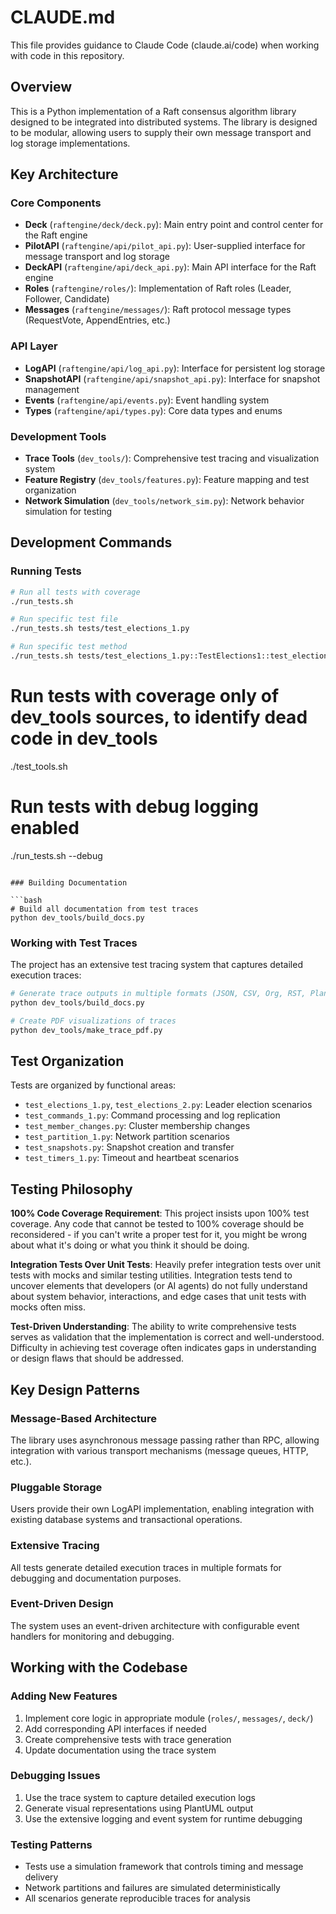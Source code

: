 # CLAUDE.md

This file provides guidance to Claude Code (claude.ai/code) when working with code in this repository.

## Overview

This is a Python implementation of a Raft consensus algorithm library designed to be integrated into distributed systems. The library is designed to be modular, allowing users to supply their own message transport and log storage implementations.

## Key Architecture

### Core Components

- **Deck** (`raftengine/deck/deck.py`): Main entry point and control center for the Raft engine
- **PilotAPI** (`raftengine/api/pilot_api.py`): User-supplied interface for message transport and log storage
- **DeckAPI** (`raftengine/api/deck_api.py`): Main API interface for the Raft engine
- **Roles** (`raftengine/roles/`): Implementation of Raft roles (Leader, Follower, Candidate)
- **Messages** (`raftengine/messages/`): Raft protocol message types (RequestVote, AppendEntries, etc.)

### API Layer

- **LogAPI** (`raftengine/api/log_api.py`): Interface for persistent log storage
- **SnapshotAPI** (`raftengine/api/snapshot_api.py`): Interface for snapshot management
- **Events** (`raftengine/api/events.py`): Event handling system
- **Types** (`raftengine/api/types.py`): Core data types and enums

### Development Tools

- **Trace Tools** (`dev_tools/`): Comprehensive test tracing and visualization system
- **Feature Registry** (`dev_tools/features.py`): Feature mapping and test organization
- **Network Simulation** (`dev_tools/network_sim.py`): Network behavior simulation for testing

## Development Commands

### Running Tests

```bash
# Run all tests with coverage
./run_tests.sh

# Run specific test file
./run_tests.sh tests/test_elections_1.py

# Run specific test method
./run_tests.sh tests/test_elections_1.py::TestElections1::test_election_1
```


# Run tests with coverage only of dev_tools sources, to identify dead code in dev_tools
./test_tools.sh

# Run tests with debug logging enabled
./run_tests.sh --debug
```

### Building Documentation

```bash
# Build all documentation from test traces
python dev_tools/build_docs.py
```

### Working with Test Traces

The project has an extensive test tracing system that captures detailed execution traces:

```bash
# Generate trace outputs in multiple formats (JSON, CSV, Org, RST, PlantUML)
python dev_tools/build_docs.py

# Create PDF visualizations of traces
python dev_tools/make_trace_pdf.py
```

## Test Organization

Tests are organized by functional areas:
- `test_elections_1.py`, `test_elections_2.py`: Leader election scenarios
- `test_commands_1.py`: Command processing and log replication
- `test_member_changes.py`: Cluster membership changes
- `test_partition_1.py`: Network partition scenarios
- `test_snapshots.py`: Snapshot creation and transfer
- `test_timers_1.py`: Timeout and heartbeat scenarios

## Testing Philosophy

**100% Code Coverage Requirement**: This project insists upon 100% test coverage. Any code that cannot be tested to 100% coverage should be reconsidered - if you can't write a proper test for it, you might be wrong about what it's doing or what you think it should be doing.

**Integration Tests Over Unit Tests**: Heavily prefer integration tests over unit tests with mocks and similar testing utilities. Integration tests tend to uncover elements that developers (or AI agents) do not fully understand about system behavior, interactions, and edge cases that unit tests with mocks often miss.

**Test-Driven Understanding**: The ability to write comprehensive tests serves as validation that the implementation is correct and well-understood. Difficulty in achieving test coverage often indicates gaps in understanding or design flaws that should be addressed.

## Key Design Patterns

### Message-Based Architecture
The library uses asynchronous message passing rather than RPC, allowing integration with various transport mechanisms (message queues, HTTP, etc.).

### Pluggable Storage
Users provide their own LogAPI implementation, enabling integration with existing database systems and transactional operations.

### Extensive Tracing
All tests generate detailed execution traces in multiple formats for debugging and documentation purposes.

### Event-Driven Design
The system uses an event-driven architecture with configurable event handlers for monitoring and debugging.

## Working with the Codebase

### Adding New Features
1. Implement core logic in appropriate module (`roles/`, `messages/`, `deck/`)
2. Add corresponding API interfaces if needed
3. Create comprehensive tests with trace generation
4. Update documentation using the trace system

### Debugging Issues
1. Use the trace system to capture detailed execution logs
2. Generate visual representations using PlantUML output
3. Use the extensive logging and event system for runtime debugging

### Testing Patterns
- Tests use a simulation framework that controls timing and message delivery
- Network partitions and failures are simulated deterministically
- All scenarios generate reproducible traces for analysis